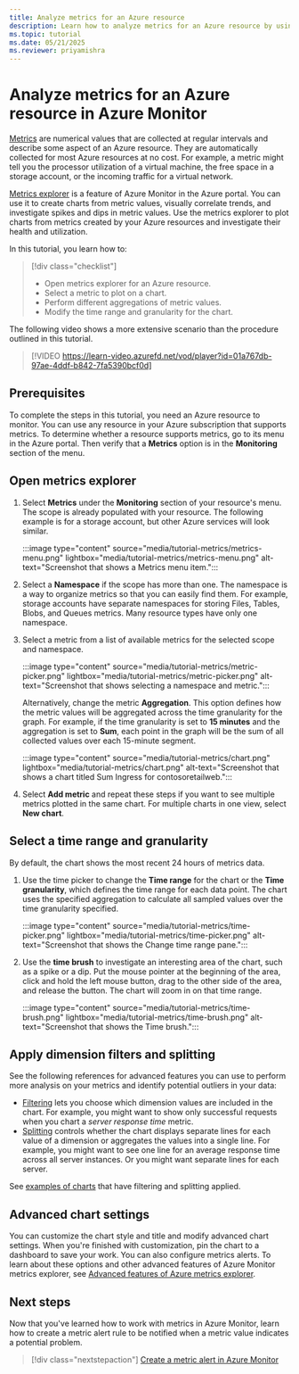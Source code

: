 ```yaml
---
title: Analyze metrics for an Azure resource
description: Learn how to analyze metrics for an Azure resource by using metrics explorer in Azure Monitor.
ms.topic: tutorial
ms.date: 05/21/2025
ms.reviewer: priyamishra
---
```


# Analyze metrics for an Azure resource in Azure Monitor
[Metrics](../metrics/data-platform-metrics.md) are numerical values that are collected at regular intervals and describe some aspect of an Azure resource. They are automatically collected for most Azure resources at no cost. For example, a metric might tell you the processor utilization of a virtual machine, the free space in a storage account, or the incoming traffic for a virtual network.

[Metrics explorer](../metrics/metrics-explorer.md) is a feature of Azure Monitor in the Azure portal. You can use it to create charts from metric values, visually correlate trends, and investigate spikes and dips in metric values. Use the metrics explorer to plot charts from metrics created by your Azure resources and investigate their health and utilization.

In this tutorial, you learn how to:

> [!div class="checklist"]
> * Open metrics explorer for an Azure resource.
> * Select a metric to plot on a chart.
> * Perform different aggregations of metric values.
> * Modify the time range and granularity for the chart.

The following video shows a more extensive scenario than the procedure outlined in this tutorial.

> [!VIDEO https://learn-video.azurefd.net/vod/player?id=01a767db-97ae-4ddf-b842-7fa5390bcf0d]

## Prerequisites
To complete the steps in this tutorial, you need an Azure resource to monitor. You can use any resource in your Azure subscription that supports metrics. To determine whether a resource supports metrics, go to its menu in the Azure portal. Then verify that a **Metrics** option is in the **Monitoring** section of the menu.

## Open metrics explorer
1. Select **Metrics** under the **Monitoring** section of your resource's menu. The scope is already populated with your resource. The following example is for a storage account, but other Azure services will look similar.

   :::image type="content" source="media/tutorial-metrics/metrics-menu.png" lightbox="media/tutorial-metrics/metrics-menu.png" alt-text="Screenshot that shows a Metrics menu item.":::

1. Select a **Namespace** if the scope has more than one. The namespace is a way to organize metrics so that you can easily find them. For example, storage accounts have separate namespaces for storing Files, Tables, Blobs, and Queues metrics. Many resource types have only one namespace.

1. Select a metric from a list of available metrics for the selected scope and namespace.

   :::image type="content" source="media/tutorial-metrics/metric-picker.png" lightbox="media/tutorial-metrics/metric-picker.png" alt-text="Screenshot that shows selecting a namespace and metric.":::

   Alternatively, change the metric **Aggregation**. This option defines how the metric values will be aggregated across the time granularity for the graph. For example, if the time granularity is set to **15 minutes** and the aggregation is set to **Sum**, each point in the graph will be the sum of all collected values over each 15-minute segment.

   :::image type="content" source="media/tutorial-metrics/chart.png" lightbox="media/tutorial-metrics/chart.png" alt-text="Screenshot that shows a chart titled Sum Ingress for contosoretailweb.":::

1. Select **Add metric** and repeat these steps if you want to see multiple metrics plotted in the same chart. For multiple charts in one view, select **New chart**.

## Select a time range and granularity

By default, the chart shows the most recent 24 hours of metrics data. 

1. Use the time picker to change the **Time range** for the chart or the **Time granularity**, which defines the time range for each data point. The chart uses the specified aggregation to calculate all sampled values over the time granularity specified.

   :::image type="content" source="media/tutorial-metrics/time-picker.png" lightbox="media/tutorial-metrics/time-picker.png" alt-text="Screenshot that shows the Change time range pane.":::

1. Use the **time brush** to investigate an interesting area of the chart, such as a spike or a dip. Put the mouse pointer at the beginning of the area, click and hold the left mouse button, drag to the other side of the area, and release the button. The chart will zoom in on that time range.

   :::image type="content" source="media/tutorial-metrics/time-brush.png" lightbox="media/tutorial-metrics/time-brush.png" alt-text="Screenshot that shows the Time brush.":::

## Apply dimension filters and splitting
See the following references for advanced features you can use to perform more analysis on your metrics and identify potential outliers in your data:

- [Filtering](../essentials/metrics-charts.md#filters) lets you choose which dimension values are included in the chart. For example, you might want to show only successful requests when you chart a *server response time* metric.
- [Splitting](../essentials/metrics-charts.md#apply-splitting) controls whether the chart displays separate lines for each value of a dimension or aggregates the values into a single line. For example, you might want to see one line for an average response time across all server instances. Or you might want separate lines for each server.

See [examples of charts](../essentials/metric-chart-samples.md) that have filtering and splitting applied.

## Advanced chart settings

You can customize the chart style and title and modify advanced chart settings. When you're finished with customization, pin the chart to a dashboard to save your work. You can also configure metrics alerts. To learn about these options and other advanced features of Azure Monitor metrics explorer, see [Advanced features of Azure metrics explorer](../essentials/metrics-charts.md#locking-the-range-of-the-y-axis).

## Next steps
Now that you've learned how to work with metrics in Azure Monitor, learn how to create a metric alert rule to be notified when a metric value indicates a potential problem.

> [!div class="nextstepaction"]
> [Create a metric alert in Azure Monitor](../alerts/tutorial-metric-alert.md)
